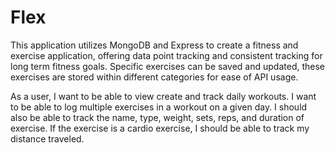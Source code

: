 # Flex

This application utilizes MongoDB and Express to create a fitness and exercise application, offering data point tracking and consistent tracking for long term fitness goals. Specific exercises can be saved and updated, these exercises are stored within different categories for ease of API usage.

As a user, I want to be able to view create and track daily workouts. I want to be able to log multiple exercises in a workout on a given day. I should also be able to track the name, type, weight, sets, reps, and duration of exercise. If the exercise is a cardio exercise, I should be able to track my distance traveled.

